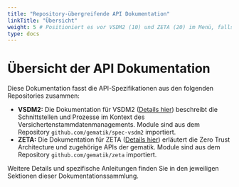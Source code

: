```yaml
---
title: "Repository-übergreifende API Dokumentation"
linkTitle: "Übersicht"
weight: 5 # Positioniert es vor VSDM2 (10) und ZETA (20) im Menü, falls im selben Parent
type: docs
---
```


# Übersicht der API Dokumentation

Diese Dokumentation fasst die API-Spezifikationen aus den folgenden Repositories zusammen:

*   **VSDM2:** Die Dokumentation für VSDM2 ([Details hier](/docs/vsdm2/)) beschreibt die Schnittstellen und Prozesse im Kontext des Versichertenstammdatenmanagements. Module sind aus dem Repository `github.com/gematik/spec-vsdm2` importiert.
*   **ZETA:** Die Dokumentation für ZETA ([Details hier](/docs/zeta/)) erläutert die Zero Trust Architecture und zugehörige APIs der gematik. Module sind aus dem Repository `github.com/gematik/zeta` importiert.

Weitere Details und spezifische Anleitungen finden Sie in den jeweiligen Sektionen dieser Dokumentationssammlung.